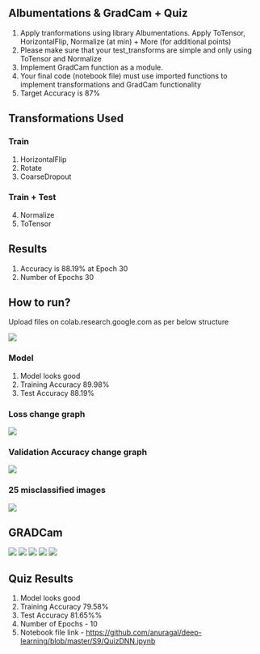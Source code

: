 ## Albumentations & GradCam + Quiz

1. Apply tranformations using library Albumentations. Apply ToTensor, HorizontalFlip, Normalize (at min) + More (for additional points)
2. Please make sure that your test_transforms are simple and only using ToTensor and Normalize
3. Implement GradCam function as a module. 
4. Your final code (notebook file) must use imported functions to implement transformations and GradCam functionality
5. Target Accuracy is 87%

## Transformations Used

### Train
1. HorizontalFlip
2. Rotate
3. CoarseDropout

### Train + Test
4. Normalize
5. ToTensor

## Results

1. Accuracy is 88.19% at Epoch 30
2. Number of Epochs 30

## How to run?

Upload files on colab.research.google.com as per below structure

![](https://github.com/anuragal/deep-learning/blob/master/S9/images/directory.png)

### Model

1. Model looks good
2. Training Accuracy 89.98%
3. Test Accuracy 88.19%

### Loss change graph

![](https://github.com/anuragal/deep-learning/blob/master/S9/images/loss.png)

### Validation Accuracy change graph

![](https://github.com/anuragal/deep-learning/blob/master/S9/images/accuracy.png)

### 25 misclassified images

![](https://github.com/anuragal/deep-learning/blob/master/S9/images/misclassified.png)

## GRADCam 

![](https://github.com/anuragal/deep-learning/blob/master/S9/images/gradcam.png)
![](https://github.com/anuragal/deep-learning/blob/master/S9/images/gradcam2.png)
![](https://github.com/anuragal/deep-learning/blob/master/S9/images/gradcam3.png)
![](https://github.com/anuragal/deep-learning/blob/master/S9/images/gradcam4.png)
![](https://github.com/anuragal/deep-learning/blob/master/S9/images/gradcam5.png)


## Quiz Results

1. Model looks good
2. Training Accuracy 79.58%
3. Test Accuracy 81.65%%
4. Number of Epochs - 10
5. Notebook file link - https://github.com/anuragal/deep-learning/blob/master/S9/QuizDNN.ipynb
